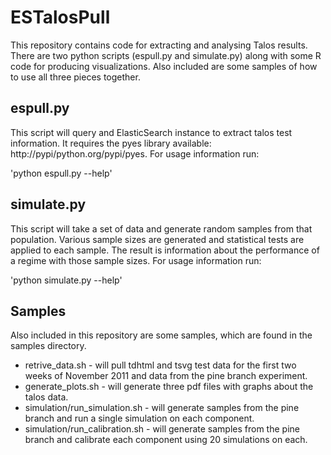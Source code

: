 # ESTalosPull #

This repository contains code for extracting and analysing Talos results.  There are two python scripts (espull.py and simulate.py) along with some R code for producing visualizations.  Also included are some samples of how to use all three pieces together.

## espull.py ##

This script will query and ElasticSearch instance to extract talos test information.  It requires the pyes library available: http://pypi/python.org/pypi/pyes.  For usage information run:

'python espull.py --help'

## simulate.py ##

This script will take a set of data and generate random samples from that population.  Various sample sizes are generated and statistical tests are applied to each sample.  The result is information about the performance of a regime with those sample sizes.  For usage information run:

'python simulate.py --help'

## Samples ##

Also included in this repository are some samples, which are found in the samples directory.

* retrive_data.sh - will pull tdhtml and tsvg test data for the first two weeks of November 2011 and data from the pine branch experiment.
* generate_plots.sh - will generate three pdf files with graphs about the talos data.
* simulation/run_simulation.sh - will generate samples from the pine branch and run a single simulation on each component.
* simulation/run_calibration.sh - will generate samples from the pine branch and calibrate each component using 20 simulations on each.


